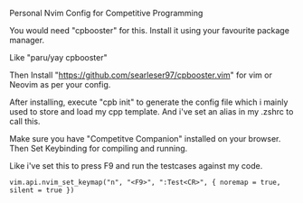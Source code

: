 Personal Nvim Config for Competitive Programming

You would need "cpbooster" for this. Install it using your favourite package manager.

Like "paru/yay cpbooster"

Then Install "https://github.com/searleser97/cpbooster.vim" for vim or Neovim as per your config.

After installing, execute "cpb init" to generate the config file which i mainly used to store and load my cpp template. 
And i've set an alias in my .zshrc to call this.

Make sure you have "Competitve Companion" installed on your browser.
Then Set Keybinding for compiling and running. 

Like i've set this to press F9 and run the testcases against my code.

```
vim.api.nvim_set_keymap("n", "<F9>", ":Test<CR>", { noremap = true, silent = true })
```

```

